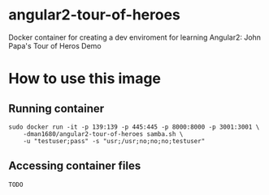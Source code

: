 # angular2-tour-of-heroes

Docker container for creating a dev enviroment for learning Angular2: John Papa's Tour of Heros Demo

# How to use this image

## Running container

    sudo docker run -it -p 139:139 -p 445:445 -p 8000:8000 -p 3001:3001 \
        -dman1680/angular2-tour-of-heroes samba.sh \
        -u "testuser;pass" -s "usr;/usr;no;no;no;testuser"
        
## Accessing container files
    
    TODO

